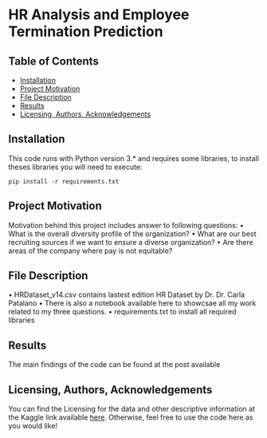 # HR Analysis and Employee Termination Prediction

## Table of Contents
- [Installation](#Installation)
- [Project Motivation](#Project-Motivation)
- [File Description](#File-Description)
- [Results](#Results)
- [Licensing, Authors, Acknowledgements](#Licensing,-Authors,-Acknowledgements)

## Installation
This code runs with Python version 3.* and requires some libraries, to install theses libraries you will need to execute:

```pip install -r requirements.txt```


## Project Motivation
Motivation behind this project includes answer to following questions:
• What is the overall diversity profile of the organization?
• What are our best recruiting sources if we want to ensure a diverse organization?
• Are there areas of the company where pay is not equitable?

## File Description
• HRDataset_v14.csv contains lastest edition HR Dataset by Dr. Dr. Carla Patalano
• There is also a notebook available here to showcsae all my work related to my three questions.
• requirements.txt to install all required libraries

## Results
The main findings of the code can be found at the post available 

## Licensing, Authors, Acknowledgements
You can find the Licensing for the data and other descriptive information at the Kaggle link available [here](https://www.kaggle.com/datasets/rhuebner/human-resources-data-set?resource=download). Otherwise, feel free to use the code here as you would like!
